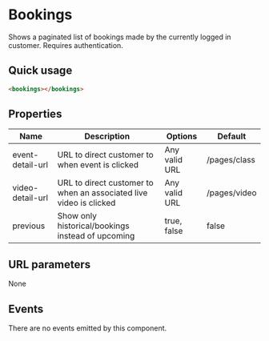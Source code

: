 # Bookings

Shows a paginated list of bookings made by the currently logged in customer.  Requires authentication.

## Quick usage

```html
<bookings></bookings>
```

## Properties

| Name | Description | Options | Default |
|------|-------------|---------|---------|
| event-detail-url | URL to direct customer to when event is clicked | Any valid URL | /pages/class |
| video-detail-url | URL to direct customer to when an associated live video is clicked | Any valid URL | /pages/video |
| previous | Show only historical/bookings instead of upcoming | true, false | false |


## URL parameters

None

## Events

There are no events emitted by this component.
